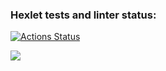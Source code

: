 ### Hexlet tests and linter status:
[![Actions Status](https://github.com/DanilSQEP/python-project-49/workflows/hexlet-check/badge.svg)](https://github.com/DanilSQEP/python-project-49/actions)

<a href="https://codeclimate.com/github/DanilSQEP/python-project-49/maintainability"><img src="https://api.codeclimate.com/v1/badges/78d6f2501e335359e7ff/maintainability" /></a>
